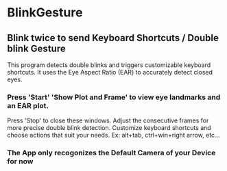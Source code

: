 # BlinkGesture
## Blink twice to send Keyboard Shortcuts / Double blink Gesture

This program detects double blinks and triggers customizable keyboard shortcuts. 
It uses the Eye Aspect Ratio (EAR) to accurately detect closed eyes. 

### Press 'Start' 'Show Plot and Frame' to view eye landmarks and an EAR plot. 
Press 'Stop' to close these windows.
Adjust the consecutive frames for more precise double blink detection.
Customize keyboard shortcuts and choose actions that suit your needs. Ex: alt+tab, ctrl+win+right arrow, etc...

### The App only recogonizes the **Default Camera** of your Device for now
